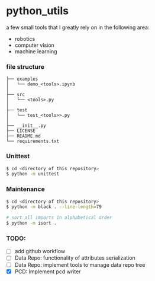 # python_utils

a few small tools that I greatly rely on in the following area:
- robotics
- computer vision
- machine learning

### file structure

```
├── examples
│   └── demo_<tools>.ipynb
│
├── src
│   └── <tools>.py
│
├── test
│   └── test_<tools>>.py
│
├── __init__.py
├── LICENSE
├── README.md
└── requirements.txt
```

### Unittest

```bash
$ cd <directory of this repository>
$ python -m unittest
```

### Maintenance

```bash
$ cd <directory of this repository>
$ python -m black . --line-length=79

# sort all imports in alphabetical order
$ python -m isort .
```

### TODO:
- [ ] add github workflow
- [ ] Data Repo: functionality of attributes serialization
- [ ] Data Repo: implement tools to manage data repo tree
- [x] PCD: Implement pcd writer
